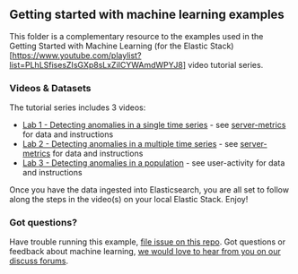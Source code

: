 ## Getting started with machine learning examples

This folder is a complementary resource to the examples used in the Getting Started with Machine Learning (for the Elastic Stack)[https://www.youtube.com/playlist?list=PLhLSfisesZIsGXp8sLxZiICYWAmdWPYJ8] video tutorial series.

### Videos & Datasets
The tutorial series includes 3 videos:

 - [Lab 1 - Detecting anomalies in a single time series](https://www.elastic.co/videos/machine-learning-tutorial-creating-a-single-metric-job) - see [server-metrics](https://github.com/elastic/examples/tree/master/Machine%20Learning/Getting%20started%20examples/server-metrics) for data and instructions
 - [Lab 2 - Detecting anomalies in a multiple time  series](https://www.elastic.co/videos/machine-learning-tutorial-creating-a-single-metric-job) - see [server-metrics](https://github.com/elastic/examples/tree/master/Machine%20Learning/Getting%20started%20examples/server-metrics) for data and instructions
 - [Lab 3 - Detecting anomalies in a population](www.elastic.co/videos/machine-learning-lab-3-detect-outliers-in-a-population) - see user-activity for data and instructions

Once you have the data ingested into Elasticsearch, you are all set to follow along the steps in the video(s) on your local Elastic Stack. Enjoy!

### Got questions?

   Have trouble running this example, [file issue on this repo](https://github.com/elastic/examples/issues/new). Got questions or feedback about machine learning, [we would love to hear from you on our discuss forums](https://discuss.elastic.co/c/x-pack).
